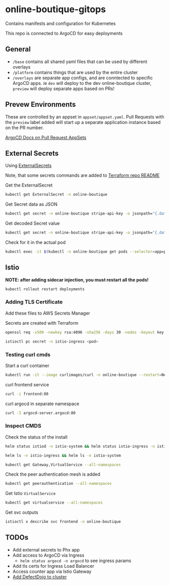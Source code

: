# online-boutique-gitops

Contains manifests and configuration for Kubernetes

This repo is connected to ArgoCD for easy deployments

## General

- `/base` contains all shared yaml files that can be used by different overlays
- `/platform` contains things that are used by the entire cluster
- `/overlays` are separate app configs, and are conntected to specific ArgoCD apps. ie `dev` will deploy to the dev online-boutique cluster, `preview` will deploy separate apps based on PRs!

## Prevew Environments

These are controlled by an appset in `appset/appset.yaml`. Pull Requests with the `preview` label added will start up a separate application instance based on the PR number.

[ArgoCD Docs on Pull Request AppSets](https://argo-cd.readthedocs.io/en/latest/operator-manual/applicationset/Generators-Pull-Request/#github)

## External Secrets

Using [ExternalSecrets](https://external-secrets.io/main/introduction/overview/)

Note, that some secrets commands are added to [Terraform repo README](https://github.com/tonyrud/12_iac_with_terraform)

Get the ExternalSecret

```bash
kubectl get ExternalSecret -n online-boutique
```

Get Secret data as JSON

```bash
kubectl get secret -n online-boutique stripe-api-key -o jsonpath="{.data}"
```

Get decoded Secret value

```bash
kubectl get secret -n online-boutique stripe-api-key -o jsonpath="{.data.stripe-key}" | base64 -d
```

Check for it in the actual pod

```bash
kubectl exec -it $(kubectl -n online-boutique get pods --selector=app=paymentservice -o name) -- env | grep STRIPE
```

## Istio

**NOTE: after adding sidecar injection, you must restart all the pods!**

```bash
kubectl rollout restart deployments
```

### Adding TLS Certificate

Add these files to AWS Secrets Manager

Secrets are created with Terraform

```bash
openssl req -x509 -newkey rsa:4096 -sha256 -days 30 -nodes -keyout key.pem -out cert.pem -subj "/CN=*.<yourdomain>.com"
```

```bash
istioctl pc secret -n istio-ingress <pod>
```

### Testing curl cmds

Start a curl container

```bash
kubectl run -it --image curlimages/curl -n online-boutique --restart=Never mypod -- sh
```

curl frontend service

```bash
curl -i frontend:80
```

curl argocd in separate namespace

```bash
curl -I argocd-server.argocd:80
```

### Inspect CMDS

Check the status of the install

```bash
helm status istiod -n istio-system && helm status istio-ingress -n istio-ingress
```

```bash
helm ls -n istio-ingress && helm ls -n istio-system
```

```bash
kubectl get Gateway,VirtualService --all-namespaces
```

Check the peer authentication mesh is added

```bash
kubectl get peerauthentication --all-namespaces
```

Get Istio `VirtualService`

```bash
kubectl get virtualservice --all-namespaces
```

Get svc outputs

```bash
istioctl x describe svc frontend -n online-boutique
```

## TODOs

- Add external secrets to Phx app
- Add access to ArgoCD via Ingress
  - `helm status argocd -n argocd` to see ingress params
- Add tls certs for Ingress Load Balancer
- Access counter app via Istio Gateway
- [Add DefectDojo to cluster](https://github.com/cristiano-corrado/django-DefectDojo/blob/master/KUBERNETES.md#kubernetes-production)

